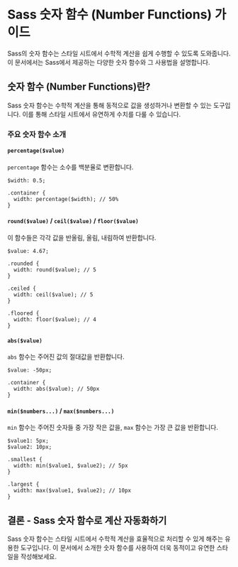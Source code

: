 # Sass 숫자 함수 (Number Functions) 가이드

Sass의 숫자 함수는 스타일 시트에서 수학적 계산을 쉽게 수행할 수 있도록 도와줍니다. 이 문서에서는 Sass에서 제공하는 다양한 숫자 함수와 그 사용법을 설명합니다.

## 숫자 함수 (Number Functions)란?

Sass 숫자 함수는 수학적 계산을 통해 동적으로 값을 생성하거나 변환할 수 있는 도구입니다. 이를 통해 스타일 시트에서 유연하게 수치를 다룰 수 있습니다.

### 주요 숫자 함수 소개

#### `percentage($value)`

`percentage` 함수는 소수를 백분율로 변환합니다.

```
$width: 0.5;

.container {
  width: percentage($width); // 50%
}
```

#### `round($value)` / `ceil($value)` / `floor($value)`

이 함수들은 각각 값을 반올림, 올림, 내림하여 반환합니다.

```
$value: 4.67;

.rounded {
  width: round($value); // 5
}

.ceiled {
  width: ceil($value); // 5
}

.floored {
  width: floor($value); // 4
}
```

#### `abs($value)`

`abs` 함수는 주어진 값의 절대값을 반환합니다.

```
$value: -50px;

.container {
  width: abs($value); // 50px
}
```

#### `min($numbers...)` / `max($numbers...)`

`min` 함수는 주어진 숫자들 중 가장 작은 값을, `max` 함수는 가장 큰 값을 반환합니다.

```
$value1: 5px;
$value2: 10px;

.smallest {
  width: min($value1, $value2); // 5px
}

.largest {
  width: max($value1, $value2); // 10px
}
```

## 결론 - Sass 숫자 함수로 계산 자동화하기

Sass 숫자 함수는 스타일 시트에서 수학적 계산을 효율적으로 처리할 수 있게 해주는 유용한 도구입니다. 이 문서에서 소개한 숫자 함수를 사용하여 더욱 동적이고 유연한 스타일을 작성해보세요.
